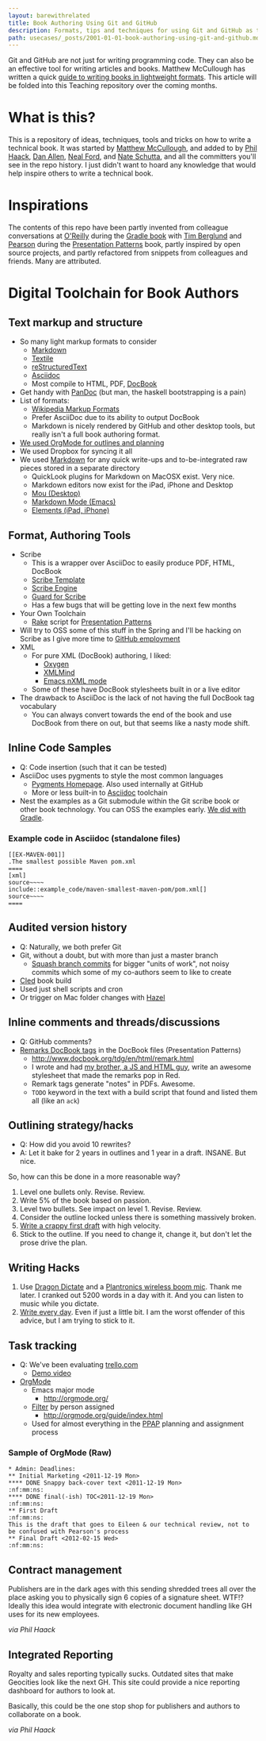 ```yaml
---
layout: barewithrelated
title: Book Authoring Using Git and GitHub
description: Formats, tips and techniques for using Git and GitHub as the version control and collaborative platform for writing short and long form books.
path: usecases/_posts/2001-01-01-book-authoring-using-git-and-github.md
---
```


Git and GitHub are not just for writing programming code. They can also be an effective tool for writing articles and books. Matthew McCullough has written a quick [guide to writing books in lightweight formats](https://github.com/matthewmccullough/bookauthoringhowto). This article will be folded into this Teaching repository over the coming months.

# What is this?
This is a repository of ideas, techniques, tools and tricks on how to write a technical book. It was started by [Matthew McCullough](http://github.com/matthewmccullough), and added to by [Phil Haack](http://github.com/haacked), [Dan Allen](http://github.com/mojavelinux), [Neal Ford](http://github.com/nealford), and [Nate Schutta](http://github.com/ntschutta), and all the committers you'll see in the repo history. I just didn't want to hoard any knowledge that would help inspire others to write a technical book.

# Inspirations
The contents of this repo have been partly invented from colleague conversations at [O'Reilly](http://oreilly.com) during the [Gradle book](http://bit.ly/gradlebook1) with [Tim Berglund](http://augusttechnologygroup.com) and [Pearson](http://www.pearsoned.com) during the [Presentation Patterns](http://presentationpatterns.com) book, partly inspired by open source projects, and partly refactored from snippets from colleagues and friends. Many are attributed.


# Digital Toolchain for Book Authors

## Text markup and structure
* So many light markup formats to consider
	* [Markdown](http://daringfireball.net/projects/markdown/)
	* [Textile](http://www.textism.com/tools/textile/)
	* [reStructuredText](http://docutils.sourceforge.net/rst.html)
	* [Asciidoc](http://www.methods.co.nz/asciidoc/)
	* Most compile to HTML, PDF, [DocBook](http://www.docbook.org/)
* Get handy with [PanDoc](http://johnmacfarlane.net/pandoc/) (but man, the haskell bootstrapping is a pain)
* List of formats:
	* [Wikipedia Markup Formats](http://en.wikipedia.org/wiki/Lightweight_markup_language)
	* Prefer AsciiDoc due to its ability to output DocBook
	* Markdown is nicely rendered by GitHub and other desktop tools, but really isn't a full book authoring format.
* [We used OrgMode for outlines and planning](http://orgmode.org)
* We used Dropbox for syncing it all
* We used [Markdown](http://daringfireball.net/projects/markdown/) for any quick write-ups and to-be-integrated raw pieces stored in a separate directory
    * QuickLook plugins for Markdown on MacOSX exist. Very nice.
    * Markdown editors now exist for the iPad, iPhone and Desktop
    * [Mou (Desktop)](http://mouapp.com/)
    * [Markdown Mode (Emacs)](http://jblevins.org/projects/markdown-mode/)
    * [Elements (iPad, iPhone)](http://www.secondgearsoftware.com/elements/)

## Format, Authoring Tools
* Scribe
    * This is a wrapper over AsciiDoc to easily produce PDF, HTML, DocBook
    * [Scribe Template](https://github.com/schacon/git-scribe-template)
    * [Scribe Engine](https://github.com/schacon/git-scribe)
    * [Guard for Scribe](https://github.com/jasonm/guard-git-scribe)
    * Has a few bugs that will be getting love in the next few months
* Your Own Toolchain
    * [Rake](http://rake.rubyforge.org/) script for [Presentation Patterns](http://presentationpatterns.com)
* Will try to OSS some of this stuff in the Spring and I'll be hacking on Scribe as I give more time to [GitHub employment](http://github.com/training)
* XML
	* For pure XML (DocBook) authoring, I liked:
		* [Oxygen](http://www.oxygenxml.com/)
		* [XMLMind](http://www.xmlmind.com/xmleditor/)
		* [Emacs nXML mode](http://www.thaiopensource.com/nxml-mode/)
	* Some of these have DocBook stylesheets built in or a live editor
* The drawback to AsciiDoc is the lack of not having the full DocBook tag vocabulary
	* You can always convert towards the end of the book and use DocBook from there on out, but that seems like a nasty mode shift.

## Inline Code Samples
* Q: Code insertion (such that it can be tested)
* AsciiDoc uses pygments to style the most common languages
    * [Pygments Homepage](http://pygments.org/). Also used internally at GitHub
    * More or less built-in to [Asciidoc](http://www.methods.co.nz/asciidoc/) toolchain
* Nest the examples as a Git submodule within the Git scribe book or other book technology. You can OSS the examples early. [We did with Gradle](https://github.com/gradleware/oreilly-gradle-book-examples).

### Example code in Asciidoc (standalone files)

    [[EX-MAVEN-001]]
	.The smallest possible Maven pom.xml
	====
	[xml]
	source~~~~
	include::example_code/maven-smallest-maven-pom/pom.xml[]
	source~~~~
	====


## Audited version history
* Q: Naturally, we both prefer Git
* Git, without a doubt, but with more than just a master branch
    * [Squash branch commits](https://makandracards.com/makandra/527-squash-several-git-commits-into-a-single-commit) for bigger "units of work", not noisy commits which some of my co-authors seem to like to create
* [CIed](http://jenkins-ci.org) book build
* Used just shell scripts and cron
* Or trigger on Mac folder changes with [Hazel](http://www.noodlesoft.com/hazel.php)

## Inline comments and threads/discussions
* Q: GitHub comments?
* [Remarks DocBook tags](http://www.docbook.org/tdg/en/html/remark.html) in the DocBook files (Presentation Patterns)
    * http://www.docbook.org/tdg/en/html/remark.html
    * I wrote and had [my brother, a JS and HTML guy](http://ambientideasphotography.com), write an awesome stylesheet that made the remarks pop in Red.
    * Remark tags generate "notes" in PDFs. Awesome.
    * `TODO` keyword in the text with a build script that found and listed them all (like an `ack`)

## Outlining strategy/hacks
* Q: How did you avoid 10 rewrites?
* A: Let it bake for 2 years in outlines and 1 year in a draft. INSANE. But nice.

So, how can this be done in a more reasonable way?

1. Level one bullets only. Revise. Review.
2. Write 5% of the book based on passion.
3. Level two bullets. See impact on level 1. Revise. Review.
4. Consider the outline locked unless there is something massively broken.
5. [Write a crappy first draft](http://www.mywritingmylife.com/blog/2011/11/22/on-writing-the-shitty-first-draft/) with high velocity.
6. Stick to the outline. If you need to change it, change it, but don't let the prose drive the plan.

## Writing Hacks
1. Use [Dragon Dictate](http://www.nuance.com/for-individuals/by-product/dragon-for-mac/dragon-dictate/index.htm) and a [Plantronics wireless boom mic](http://www.plantronics.com/us/product/audio-995). Thank me later. I cranked out 5200 words in a day with it. And you can listen to music while you dictate.
2. [Write every day](http://forums.pragprog.com/forums/235/topics/9874). Even if just a little bit. I am the worst offender of this advice, but I am trying to stick to it.

## Task tracking
* Q: We've been evaluating [trello.com](http://trello.com)
    * [Demo video](http://www.youtube.com/watch?feature=player_embedded&v=aaDf1RqeLfo)
* [OrgMode](http://orgmode.org/)
    * Emacs major mode
    	* http://orgmode.org/
    * [Filter](http://orgmode.org/guide/index.html) by person assigned
	    * http://orgmode.org/guide/index.html
    * Used for almost everything in the [PPAP](http://presentationpatterns.com) planning and assignment process

### Sample of OrgMode (Raw)

	* Admin: Deadlines:
	** Initial Marketing <2011-12-19 Mon>
	**** DONE Snappy back-cover text <2011-12-19 Mon>                  :nf:mm:ns:
	**** DONE final(-ish) TOC<2011-12-19 Mon>                          :nf:mm:ns:
	** First Draft                                                     :nf:mm:ns:
	This is the draft that goes to Eileen & our technical review, not to
	be confused with Pearson's process
	** Final Draft <2012-02-15 Wed>                                    :nf:mm:ns:

## Contract management
Publishers are in the dark ages with this sending shredded trees all over the place asking you to physically sign 6 copies of a signature sheet. WTF!? Ideally this idea would integrate with electronic document handling like GH uses for its new employees.

_via Phil Haack_

## Integrated Reporting
Royalty and sales reporting typically sucks. Outdated sites that make Geocities look like the next GH. This site could provide a nice reporting dashboard for authors to look at.

Basically, this could be the one stop shop for publishers and authors to collaborate on a book.

_via Phil Haack_
